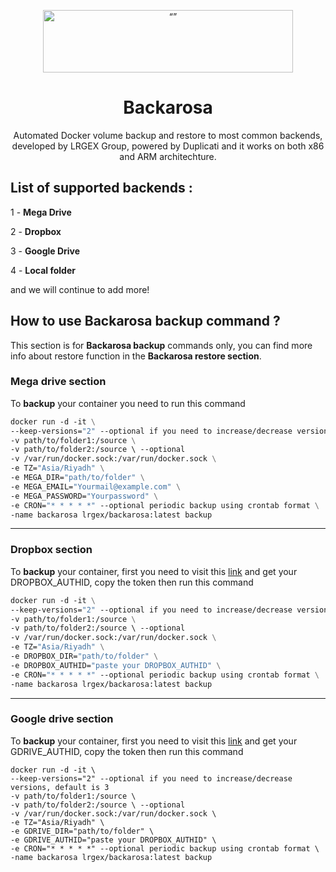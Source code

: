 <p align="center"><img src="http://cloud.lrgex.com/s/mCxTfnA2bikjYyZ/download/Dark%20Full%20Logo.png" alt= “” width="400" height="100"></p>

# <div align="center">Backarosa</div>

<p align="center">Automated Docker volume backup and restore to most common backends, developed by LRGEX Group, powered by Duplicati and it works on both x86 and ARM architechture.</p> 

## List of supported backends :  



1 - **Mega Drive** 

2 - **Dropbox**

3 - **Google Drive** 

4 - **Local folder** 

and we will continue to add more! 



## How to use Backarosa backup command ? 

This section is for **Backarosa backup** commands only, you can find more info about restore function in the **Backarosa restore section**.



### Mega drive section 

To **backup** your container you need to run this command 

````dockerfile
docker run -d -it \
--keep-versions="2" --optional if you need to increase/decrease versions, default is 3
-v path/to/folder1:/source \
-v path/to/folder2:/source \ --optional
-v /var/run/docker.sock:/var/run/docker.sock \
-e TZ="Asia/Riyadh" \
-e MEGA_DIR="path/to/folder" \
-e MEGA_EMAIL="Yourmail@example.com" \
-e MEGA_PASSWORD="Yourpassword" \
-e CRON="* * * * *" --optional periodic backup using crontab format \
-name backarosa lrgex/backarosa:latest backup

````

---------------------------------------------------------------------------------------------------------

### Dropbox section 

To **backup** your container, first you need to visit this [link](https://duplicati-oauth-handler.appspot.com/?type=dropbox) and get your DROPBOX_AUTHID, copy the token then  run this command 

```dockerfile
docker run -d -it \
--keep-versions="2" --optional if you need to increase/decrease versions, default is 3
-v path/to/folder1:/source \
-v path/to/folder2:/source \ --optional
-v /var/run/docker.sock:/var/run/docker.sock \
-e TZ="Asia/Riyadh" \
-e DROPBOX_DIR="path/to/folder" \
-e DROPBOX_AUTHID="paste your DROPBOX_AUTHID" \
-e CRON="* * * * *" --optional periodic backup using crontab format \
-name backarosa lrgex/backarosa:latest backup
```



---------------------------------------------------------------

### Google drive section 

To **backup** your container, first you need to visit this [link](https://duplicati-oauth-handler.appspot.com/?type=googledrive) and get your GDRIVE_AUTHID, copy the token then  run this command 

```
docker run -d -it \
--keep-versions="2" --optional if you need to increase/decrease versions, default is 3
-v path/to/folder1:/source \
-v path/to/folder2:/source \ --optional
-v /var/run/docker.sock:/var/run/docker.sock \
-e TZ="Asia/Riyadh" \
-e GDRIVE_DIR="path/to/folder" \
-e GDRIVE_AUTHID="paste your DROPBOX_AUTHID" \
-e CRON="* * * * *" --optional periodic backup using crontab format \
-name backarosa lrgex/backarosa:latest backup
```



